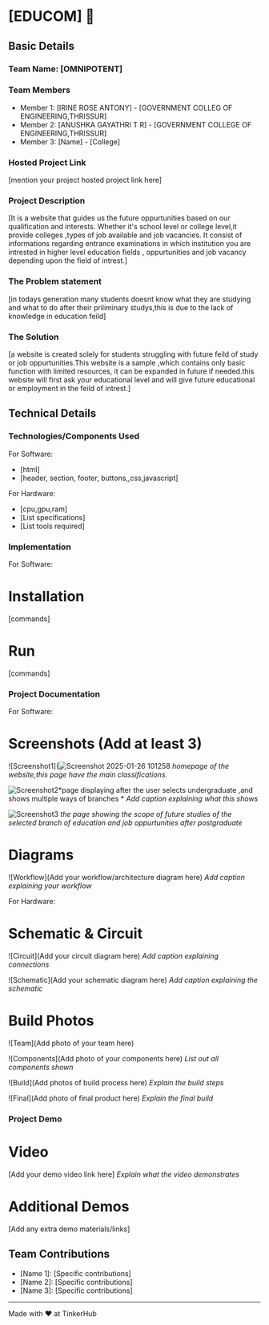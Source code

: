 

# [EDUCOM] 🎯


## Basic Details
### Team Name: [OMNIPOTENT]


### Team Members
- Member 1: [IRINE ROSE ANTONY] - [GOVERNMENT COLLEG OF ENGINEERING,THRISSUR]
- Member 2: [ANUSHKA GAYATHRI T R] - [GOVERNMENT COLLEGE OF ENGINEERING,THRISSUR]
- Member 3: [Name] - [College]

### Hosted Project Link
[mention your project hosted project link here]

### Project Description
[It is a website that guides us the future oppurtunities based on our qualification and interests.
Whether it's school level or college level,it provide colleges ,types of job available and job vacancies.
It consist of informations regarding entrance examinations in which  institution you are intrested in higher level education fields , oppurtunities and job vacancy depending upon the field of intrest.]

### The Problem statement
[in todays generation many students doesnt know what they are studying and what to do after their priliminary studys,this is due to the lack of knowledge in education feild]

### The Solution
[a website is created solely for students struggling with future feild of study or job oppurtunities.This website is a sample ,which contains only basic function with limited resources, it can be expanded in future if needed.this website will first ask your educational level and will give future educational or employment in the feild of intrest.]

## Technical Details
### Technologies/Components Used
For Software:
- [html]
- [header, section, footer, buttons,,css,javascript]

For Hardware:
- [cpu,gpu,ram]
- [List specifications]
- [List tools required]

### Implementation
For Software:
# Installation
[commands]

# Run
[commands]

### Project Documentation
For Software:

# Screenshots (Add at least 3)
![Screenshot1](![Screenshot 2025-01-26 101258](https://github.com/user-attachments/assets/b0fbc209-e69b-4573-babd-9216194a5fad)
*homepage of the website,this page have the main classifications.*

![Screenshot2]()*page displaying after the user selects undergraduate ,and shows multiple ways of branches *
*Add caption explaining what this shows*

![Screenshot3]()
*the page showing the scope of future studies of the selected branch of education and job oppurtunities after postgraduate*

# Diagrams
![Workflow](Add your workflow/architecture diagram here)
*Add caption explaining your workflow*

For Hardware:

# Schematic & Circuit
![Circuit](Add your circuit diagram here)
*Add caption explaining connections*

![Schematic](Add your schematic diagram here)
*Add caption explaining the schematic*

# Build Photos
![Team](Add photo of your team here)


![Components](Add photo of your components here)
*List out all components shown*

![Build](Add photos of build process here)
*Explain the build steps*

![Final](Add photo of final product here)
*Explain the final build*

### Project Demo
# Video
[Add your demo video link here]
*Explain what the video demonstrates*

# Additional Demos
[Add any extra demo materials/links]

## Team Contributions
- [Name 1]: [Specific contributions]
- [Name 2]: [Specific contributions]
- [Name 3]: [Specific contributions]

---
Made with ❤️ at TinkerHub




